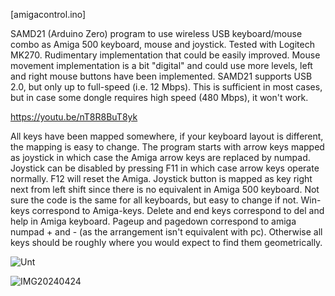 [amigacontrol.ino]

SAMD21 (Arduino Zero) program to use wireless USB keyboard/mouse combo as Amiga 500 keyboard, mouse and joystick. Tested with Logitech MK270. Rudimentary implementation that could be easily improved. Mouse movement implementation is a bit "digital" and could use more levels, left and right mouse buttons have been implemented. SAMD21 supports USB 2.0, but only up to full-speed (i.e. 12 Mbps). This is sufficient in most cases, but in case some dongle requires high speed (480 Mbps), it won't work.

https://youtu.be/nT8R8BuT8yk

All keys have been mapped somewhere, if your keyboard layout is different, the mapping is easy to change. The program starts with arrow keys mapped as joystick in which case the Amiga arrow keys are replaced by numpad. Joystick can be disabled by pressing F11 in which case arrow keys operate normally. F12 will reset the Amiga. Joystick button is mapped as key right next from left shift since there is no equivalent in Amiga 500 keyboard. Not sure the code is the same for all keyboards, but easy to change if not. Win-keys correspond to Amiga-keys. Delete and end keys correspond to del and help in Amiga keyboard. Pageup and pagedown correspond to amiga numpad + and - (as the arrangement isn't equivalent with pc). Otherwise all keys should be roughly where you would expect to find them geometrically.

![Unt](https://github.com/eigenco/Amiga/assets/42321684/dc813a77-bf2f-4d22-bb02-a567d5d6f4f8)

![IMG20240424](https://github.com/eigenco/Amiga/assets/42321684/3bb8d6fa-41ff-4163-81f1-f5ec63cb66f5)
